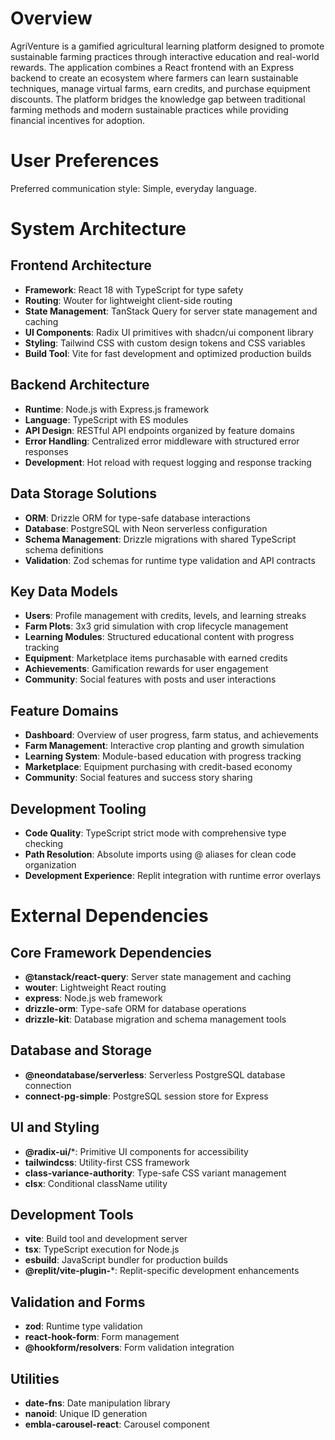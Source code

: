 # Overview

AgriVenture is a gamified agricultural learning platform designed to promote sustainable farming practices through interactive education and real-world rewards. The application combines a React frontend with an Express backend to create an ecosystem where farmers can learn sustainable techniques, manage virtual farms, earn credits, and purchase equipment discounts. The platform bridges the knowledge gap between traditional farming methods and modern sustainable practices while providing financial incentives for adoption.

# User Preferences

Preferred communication style: Simple, everyday language.

# System Architecture

## Frontend Architecture
- **Framework**: React 18 with TypeScript for type safety
- **Routing**: Wouter for lightweight client-side routing
- **State Management**: TanStack Query for server state management and caching
- **UI Components**: Radix UI primitives with shadcn/ui component library
- **Styling**: Tailwind CSS with custom design tokens and CSS variables
- **Build Tool**: Vite for fast development and optimized production builds

## Backend Architecture
- **Runtime**: Node.js with Express.js framework
- **Language**: TypeScript with ES modules
- **API Design**: RESTful API endpoints organized by feature domains
- **Error Handling**: Centralized error middleware with structured error responses
- **Development**: Hot reload with request logging and response tracking

## Data Storage Solutions
- **ORM**: Drizzle ORM for type-safe database interactions
- **Database**: PostgreSQL with Neon serverless configuration
- **Schema Management**: Drizzle migrations with shared TypeScript schema definitions
- **Validation**: Zod schemas for runtime type validation and API contracts

## Key Data Models
- **Users**: Profile management with credits, levels, and learning streaks
- **Farm Plots**: 3x3 grid simulation with crop lifecycle management
- **Learning Modules**: Structured educational content with progress tracking
- **Equipment**: Marketplace items purchasable with earned credits
- **Achievements**: Gamification rewards for user engagement
- **Community**: Social features with posts and user interactions

## Feature Domains
- **Dashboard**: Overview of user progress, farm status, and achievements
- **Farm Management**: Interactive crop planting and growth simulation
- **Learning System**: Module-based education with progress tracking
- **Marketplace**: Equipment purchasing with credit-based economy
- **Community**: Social features and success story sharing

## Development Tooling
- **Code Quality**: TypeScript strict mode with comprehensive type checking
- **Path Resolution**: Absolute imports using @ aliases for clean code organization
- **Development Experience**: Replit integration with runtime error overlays

# External Dependencies

## Core Framework Dependencies
- **@tanstack/react-query**: Server state management and caching
- **wouter**: Lightweight React routing
- **express**: Node.js web framework
- **drizzle-orm**: Type-safe ORM for database operations
- **drizzle-kit**: Database migration and schema management tools

## Database and Storage
- **@neondatabase/serverless**: Serverless PostgreSQL database connection
- **connect-pg-simple**: PostgreSQL session store for Express

## UI and Styling
- **@radix-ui/***: Primitive UI components for accessibility
- **tailwindcss**: Utility-first CSS framework
- **class-variance-authority**: Type-safe CSS variant management
- **clsx**: Conditional className utility

## Development Tools
- **vite**: Build tool and development server
- **tsx**: TypeScript execution for Node.js
- **esbuild**: JavaScript bundler for production builds
- **@replit/vite-plugin-***: Replit-specific development enhancements

## Validation and Forms
- **zod**: Runtime type validation
- **react-hook-form**: Form management
- **@hookform/resolvers**: Form validation integration

## Utilities
- **date-fns**: Date manipulation library
- **nanoid**: Unique ID generation
- **embla-carousel-react**: Carousel component